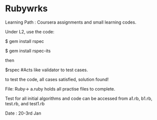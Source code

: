 # Rubywrks

Learning Path : Coursera assignments and small learning  codes. 


Under L2, use the code:

$ gem install rspec

$ gem install rspec-its

then 

$rspec  #Acts like validator to test cases.

to test the code, all cases satisfied, solution found!

File: Ruby-> a.ruby holds all practise files to complete. 

Test for all initial algorithms and code can be accessed from a1.rb, b1.rb, test.rb, and test1.rb 

Date : 20-3rd Jan
